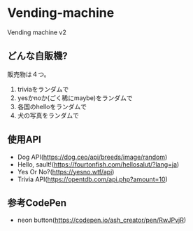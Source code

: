 # Vending-machine
Vending machine v2

## どんな自販機?
販売物は４つ。
1. triviaをランダムで
2. yesかnoか(ごく稀にmaybe)をランダムで
3. 各国のhelloをランダムで
4. 犬の写真をランダムで

## 使用API
- Dog API(https://dog.ceo/api/breeds/image/random)
- Hello, sault!(https://fourtonfish.com/hellosalut/?lang=ja)
- Yes Or No?(https://yesno.wtf/api)
- Trivia API(https://opentdb.com/api.php?amount=10)

## 参考CodePen
- neon button(https://codepen.io/ash_creator/pen/RwJPvjR)